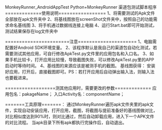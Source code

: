 MonkeyRunner_AndroidAppTest
Python+MonkeyRunner 渠道包测试脚本程序 
=============使用说明================= 
1、将需要测试的Apk文件全部放在apk文件夹中 
2、将基线图放在screenShot文件夹中，按照自己的功能需求命名基线图 
3、将手机通过数据线连接上电脑 
4、运行Start.bat即可开始测试，测试结果保存在log文件夹中

=======================注意===================== 
1、电脑需配置好Android SDK环境变量。 
2、该程序默认是我自己的渠道包自动化测试，若需要测试其他应用，可自行修改ApkTest.py文件里的应用包名和入口名。 
3、如果手机比较卡，打开应用比较慢，导致截图失败，可以修改ApkTest.py里的APP启动时等待时间。 
4、基线图的来源应该是被测手机的截图。 
基线图获得： 
安装好应用，打开后，直接截图即可。PS：若打开应用后自动弹出输入法，则输入法也要截进来。

==================测其他应用时，需要更改的参数============= 
应用包名：pakageName； 
入口Activity名：componentName；

=======工具原理=======： 
通过MonkeyRunner遍历apk文件夹里的apk文件，实现自动安装应用，打开应用，截图，将截图与提前准备好的基线图做对比，对比相似度达到90%时，则对比通过，然后自动卸载应用，进入下一个APK文件的对比流程。 
   当apk目录下所有apk都执行完操作后，自动退出。

